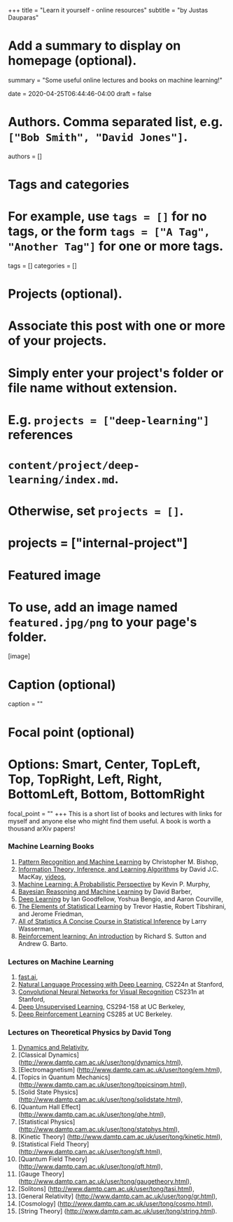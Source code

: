 +++
title = "Learn it yourself - online resources"
subtitle = "by Justas Dauparas"

# Add a summary to display on homepage (optional).
summary = "Some useful online lectures and books on machine learning!"

date = 2020-04-25T06:44:46-04:00
draft = false

# Authors. Comma separated list, e.g. `["Bob Smith", "David Jones"]`.
authors = []

# Tags and categories
# For example, use `tags = []` for no tags, or the form `tags = ["A Tag", "Another Tag"]` for one or more tags.
tags = []
categories = []

# Projects (optional).
#   Associate this post with one or more of your projects.
#   Simply enter your project's folder or file name without extension.
#   E.g. `projects = ["deep-learning"]` references 
#   `content/project/deep-learning/index.md`.
#   Otherwise, set `projects = []`.
# projects = ["internal-project"]

# Featured image
# To use, add an image named `featured.jpg/png` to your page's folder. 
[image]
  # Caption (optional)
  caption = ""

  # Focal point (optional)
  # Options: Smart, Center, TopLeft, Top, TopRight, Left, Right, BottomLeft, Bottom, BottomRight
  focal_point = ""
+++
This is a short list of books and lectures with links for myself and anyone else who might find them useful. A book is worth a thousand arXiv papers!

### Machine Learning Books
1. [Pattern Recognition and Machine Learning](https://www.microsoft.com/en-us/research/uploads/prod/2006/01/Bishop-Pattern-Recognition-and-Machine-Learning-2006.pdf) by Christopher M. Bishop,
2. [Information Theory, Inference, and Learning Algorithms](http://www.inference.org.uk/itprnn/book.pdf) by David J.C. MacKay, [videos](https://www.youtube.com/watch?v=BCiZc0n6COY&list=PLruBu5BI5n4aFpG32iMbdWoRVAA-Vcso6),
3. [Machine Learning: A Probabilistic Perspective](http://noiselab.ucsd.edu/ECE228/Murphy_Machine_Learning.pdf) by Kevin P. Murphy,
4. [Bayesian Reasoning and Machine Learning](http://web4.cs.ucl.ac.uk/staff/D.Barber/pmwiki/pmwiki.php?n=Brml.Online) by David Barber,
5. [Deep Learning](https://www.deeplearningbook.org/) by Ian Goodfellow, Yoshua Bengio, and Aaron Courville,
6. [The Elements of Statistical Learning](https://web.stanford.edu/~hastie/ElemStatLearn/printings/ESLII_print12.pdf) by Trevor Hastie, Robert Tibshirani, and Jerome Friedman,
7. [All of Statistics A Concise Course in Statistical Inference](https://www.stat.cmu.edu/~larry/all-of-statistics/) by Larry Wasserman,
8. [Reinforcement learning: An introduction](http://www.incompleteideas.net/book/RLbook2018.pdf) by Richard S. Sutton and Andrew G. Barto.

### Lectures on Machine Learning
1. [fast.ai](https://www.fast.ai/),
2. [Natural Language Processing with Deep Learning](http://web.stanford.edu/class/cs224n/index.html#schedule), CS224n at Stanford,
3. [Convolutional Neural Networks for Visual Recognition](http://vision.stanford.edu/teaching/cs231n/) CS231n at Stanford,
4. [Deep Unsupervised Learning](https://sites.google.com/view/berkeley-cs294-158-sp20/home), CS294-158 at UC Berkeley,
5. [Deep Reinforcement Learning](http://rail.eecs.berkeley.edu/deeprlcourse/) CS285 at UC Berkeley.

<!-- ### Computer Science Lectures
1. [Structure and Interpretation of Computer Programs] (https://web.mit.edu/alexmv/6.037/sicp.pdf) by

### Biology Lectures
1. [Introduction to Biology - The Secret of Life](https://www.edx.org/course/introduction-to-biology-the-secret-of-life-3), -->

### Lectures on Theoretical Physics by David Tong
1. [Dynamics and Relativity](http://www.damtp.cam.ac.uk/user/tong/relativity.html),
2. [Classical Dynamics] (http://www.damtp.cam.ac.uk/user/tong/dynamics.html),
3. [Electromagnetism] (http://www.damtp.cam.ac.uk/user/tong/em.html),
4. [Topics in Quantum Mechanics] (http://www.damtp.cam.ac.uk/user/tong/topicsinqm.html),
5. [Solid State Physics] (http://www.damtp.cam.ac.uk/user/tong/solidstate.html),
6. [Quantum Hall Effect] (http://www.damtp.cam.ac.uk/user/tong/qhe.html),
7. [Statistical Physics] (http://www.damtp.cam.ac.uk/user/tong/statphys.html),
8. [Kinetic Theory] (http://www.damtp.cam.ac.uk/user/tong/kinetic.html),
9. [Statistical Field Theory] (http://www.damtp.cam.ac.uk/user/tong/sft.html),
10. [Quantum Field Theory] (http://www.damtp.cam.ac.uk/user/tong/qft.html),
11. [Gauge Theory] (http://www.damtp.cam.ac.uk/user/tong/gaugetheory.html),
12. [Solitons] (http://www.damtp.cam.ac.uk/user/tong/tasi.html),
13. [General Relativity] (http://www.damtp.cam.ac.uk/user/tong/gr.html),
14. [Cosmology] (http://www.damtp.cam.ac.uk/user/tong/cosmo.html),
15. [String Theory] (http://www.damtp.cam.ac.uk/user/tong/string.html).